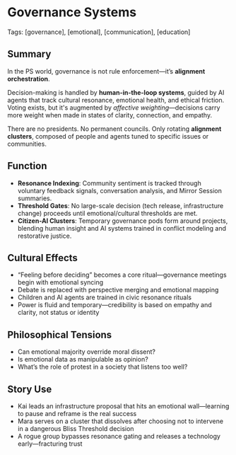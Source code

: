 # Governance Systems  
Tags: [governance], [emotional], [communication], [education]

## Summary

In the PS world, governance is not rule enforcement—it’s **alignment orchestration**.

Decision-making is handled by **human-in-the-loop systems**, guided by AI agents that track cultural resonance, emotional health, and ethical friction. Voting exists, but it's augmented by *affective weighting*—decisions carry more weight when made in states of clarity, connection, and empathy.

There are no presidents. No permanent councils. Only rotating **alignment clusters**, composed of people and agents tuned to specific issues or communities.

## Function

- **Resonance Indexing**: Community sentiment is tracked through voluntary feedback signals, conversation analysis, and Mirror Session summaries.
- **Threshold Gates**: No large-scale decision (tech release, infrastructure change) proceeds until emotional/cultural thresholds are met.
- **Citizen-AI Clusters**: Temporary governance pods form around projects, blending human insight and AI systems trained in conflict modeling and restorative justice.

## Cultural Effects

- “Feeling before deciding” becomes a core ritual—governance meetings begin with emotional syncing
- Debate is replaced with perspective merging and emotional mapping
- Children and AI agents are trained in civic resonance rituals
- Power is fluid and temporary—credibility is based on empathy and clarity, not status or identity

## Philosophical Tensions

- Can emotional majority override moral dissent?
- Is emotional data as manipulable as opinion?
- What’s the role of protest in a society that listens too well?

## Story Use

- Kai leads an infrastructure proposal that hits an emotional wall—learning to pause and reframe is the real success
- Mara serves on a cluster that dissolves after choosing not to intervene in a dangerous Bliss Threshold decision
- A rogue group bypasses resonance gating and releases a technology early—fracturing trust
